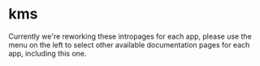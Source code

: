 # kms

Currently we're reworking these intropages for each app, please use the menu on the left to select other available documentation pages for each app, including this one.
